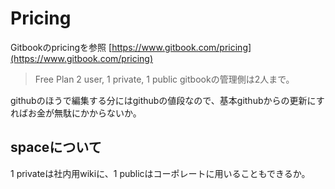 # Pricing

Gitbookのpricingを参照 [https://www.gitbook.com/pricing](https://www.gitbook.com/pricing)

> Free Plan 2 user, 1 private, 1 public gitbookの管理側は2人まで。  　

githubのほうで編集する分にはgithubの値段なので、基本githubからの更新にすればお金が無駄にかからないか。

## spaceについて

1 privateは社内用wikiに、1 publicはコーポレートに用いることもできるか。

